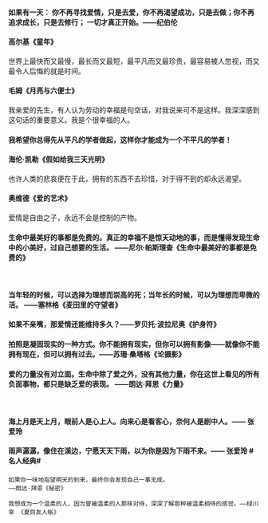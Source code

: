 #### 如果有一天： 你不再寻找爱情，只是去爱，你不再渴望成功，只是去做；你不再追求成长，只是去修行； 一切才真正开始。——纪伯伦  

#### 高尔基《童年》​
世界上最快而又最慢，最长而又最短，最平凡而又最珍贵，最容易被人忽视，而又最令人后悔的就是时间。

#### 毛姆《月亮与六便士》
我亲爱的先生，有人认为劳动的幸福是句空话，对我说来可不是这样。我深深感到这句话的重要意义。我是个很幸福的人。


#### 我希望你总得先从平凡的学者做起，这样你才能成为一个不平凡的学者！


#### 海伦·凯勒《假如给我三天光明》
也许人类的悲哀便在于此，拥有的东西不去珍惜，对于得不到的却永远渴望。

#### 奥维德《爱的艺术》
爱情是自由之子，永远不会是控制的产物。



#### 生命中最美好的事都是免费的。真正的幸福不是惊天动地的事，而是懂得发现生命中的小美好，过自己想要的生活。 ——尼尔·帕斯理查《生命中最美好的事都是免费的》
​​​
#### 当年轻的时候，可以选择为理想而崇高的死；当年长的时候，可以为理想而卑微的活。 ——塞林格《麦田里的守望者》 ​​​​
#### 如果不亲嘴，那爱情还能维持多久？——罗贝托·波拉尼奥《护身符》




#### 拍照是凝固现实的一种方式。你不能拥有现实，但你可以拥有影像——就像你不能拥有现在，但可以拥有过去。——苏珊·桑塔格《论摄影》 ​​​​

#### 爱的力量没有对立面。生命中除了爱之外，没有其他力量，你在这世上看见的所有负面事物，都只是缺乏爱的表现。 ——朗达·拜恩《力量》
​​​​

#### 海上月是天上月，眼前人是心上人。向来心是看客心，奈何人是剧中人。—— 张爱玲

#### 雨声潺潺，像住在溪边，宁愿天天下雨，以为你是因为下雨不来。—— 张爱玲 #名人经典# ​​​​

```
如果你一味地指望明天的到来，最终你会发现自己一事无成。
——朗达·拜恩《秘密》 ​​​​
```
```
我想成为一个温柔的人，因为曾被温柔的人那样对待，深深了解那种被温柔相待的感觉。——绿川幸 《夏目友人帐》 ​​​​
```
